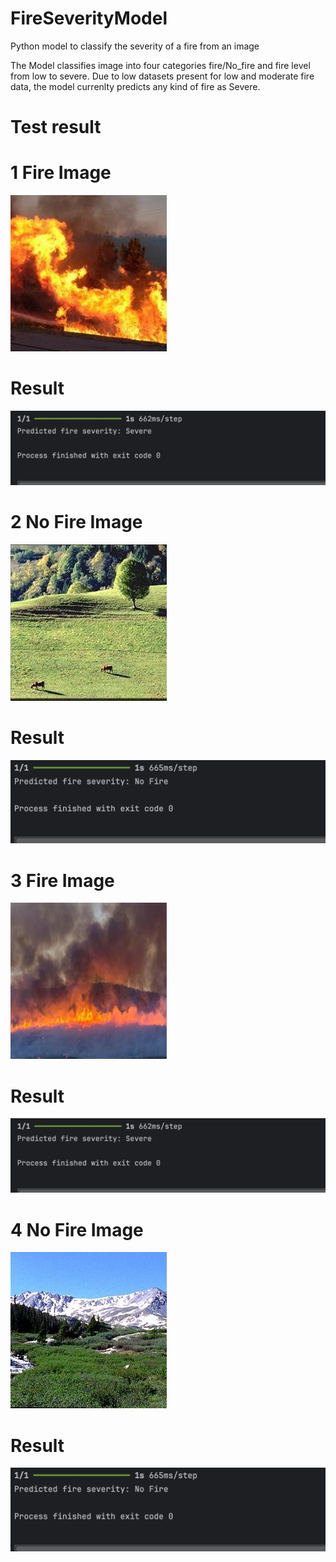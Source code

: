 # FireSeverityModel
Python model to classify the severity of a fire from an image

The Model classifies image into four categories fire/No_fire and fire level from low to severe.
Due to low datasets present for low and moderate fire data, the model currenlty predicts any kind of fire as Severe.


# Test result
# 1 Fire Image
![Alt text](abc008.jpg)

# Result
![Alt text](result1.jpg)

# 2 No Fire Image
![Alt text](abc338.jpg)

# Result
![Alt text](result2.jpg)


# 3 Fire Image
![Alt text](abc178.jpg)

# Result
![Alt text](result1.jpg)


# 4 No Fire Image
![Alt text](abc337.jpg)

# Result
![Alt text](result4.jpg)


